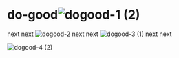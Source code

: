 # do-good![dogood-1 (2)](https://user-images.githubusercontent.com/87146188/167612366-2897c770-10b8-429e-84ba-dc8227524b3e.gif)
next
next
![dogood-2](https://user-images.githubusercontent.com/87146188/167613371-3388e26f-fc49-4fee-a710-6f41e182cd23.gif)
next
next
![dogood-3 (1)](https://user-images.githubusercontent.com/87146188/167614326-77bed7bf-a39f-4ea4-a2c6-54185dfcf7eb.gif)
next
next

![dogood-4 (2)](https://user-images.githubusercontent.com/87146188/167616706-038757ed-fc57-492c-860b-391b68b6189d.gif)
